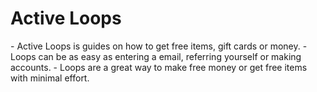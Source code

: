 # Active Loops

\- Active Loops is guides on how to get free items, gift cards or money. - Loops can be as easy as entering a email, referring yourself or making accounts. - Loops are a great way to make free money or get free items with minimal effort.
